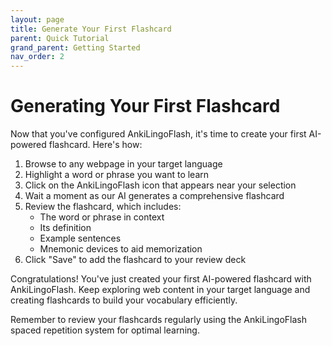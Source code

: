 ```yaml
---
layout: page
title: Generate Your First Flashcard
parent: Quick Tutorial
grand_parent: Getting Started
nav_order: 2
---
```


# Generating Your First Flashcard

Now that you've configured AnkiLingoFlash, it's time to create your first AI-powered flashcard. Here's how:

1. Browse to any webpage in your target language
2. Highlight a word or phrase you want to learn
3. Click on the AnkiLingoFlash icon that appears near your selection
4. Wait a moment as our AI generates a comprehensive flashcard
5. Review the flashcard, which includes:
   - The word or phrase in context
   - Its definition
   - Example sentences
   - Mnemonic devices to aid memorization
6. Click "Save" to add the flashcard to your review deck

Congratulations! You've just created your first AI-powered flashcard with AnkiLingoFlash. Keep exploring web content in your target language and creating flashcards to build your vocabulary efficiently.

Remember to review your flashcards regularly using the AnkiLingoFlash spaced repetition system for optimal learning.